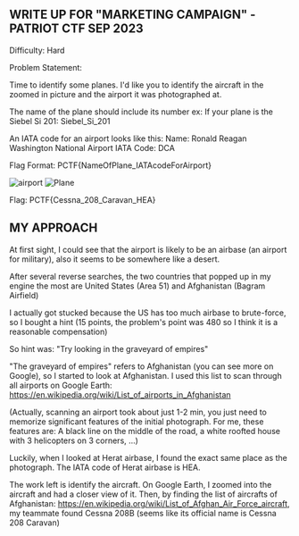 WRITE UP FOR "MARKETING CAMPAIGN" - PATRIOT CTF SEP 2023
---------
Difficulty: Hard

Problem Statement: 

Time to identify some planes. I'd like you to identify the aircraft in the zoomed in picture and the airport it was photographed at.

The name of the plane should include its number ex: If your plane is the Siebel Si 201: Siebel_Si_201

An IATA code for an airport looks like this: Name: Ronald Reagan Washington National Airport IATA Code: DCA

Flag Format: PCTF{NameOfPlane_IATAcodeForAirport}

![airport](https://github.com/anhvuleduc/WU/assets/144676637/baae73ac-9a9d-4ef6-85f4-ae6ba2892297)
![Plane](https://github.com/anhvuleduc/WU/assets/144676637/0c4f2006-a130-47b8-9fbf-5c140eb576e8)

Flag: PCTF{Cessna_208_Caravan_HEA}

MY APPROACH
---
At first sight, I could see that the airport is likely to be an airbase (an airport for military), also it seems to be somewhere like a desert.

After several reverse searches, the two countries that popped up in my engine the most are United States (Area 51) and Afghanistan (Bagram Airfield)

I actually got stucked because the US has too much airbase to brute-force, so I bought a hint (15 points, the problem's point was 480 so I think it is a reasonable compensation)

So hint was: "Try looking in the graveyard of empires"

"The graveyard of empires" refers to Afghanistan (you can see more on Google), so I started to look at Afghanistan. I used this list to scan through all airports on Google Earth: https://en.wikipedia.org/wiki/List_of_airports_in_Afghanistan

(Actually, scanning an airport took about just 1-2 min, you just need to memorize significant features of the initial photograph. For me, these features are: A black line on the middle of the road, a white roofted house with 3 helicopters on 3 corners, ...)

Luckily, when I looked at Herat airbase, I found the exact same place as the photograph. The IATA code of Herat airbase is HEA.

The work left is identify the aircraft. On Google Earth, I zoomed into the aircraft and had a closer view of it. Then, by finding the list of aircrafts of Afghanistan: https://en.wikipedia.org/wiki/List_of_Afghan_Air_Force_aircraft, my teammate found Cessna 208B (seems like its official name is Cessna 208 Caravan)




